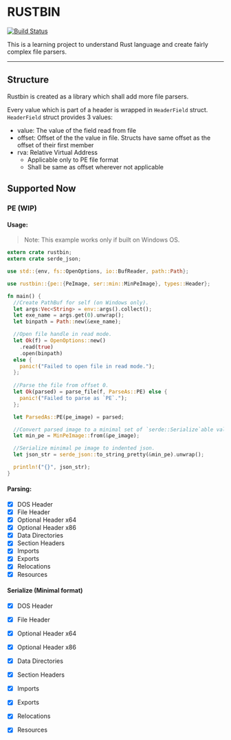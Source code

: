 # RUSTBIN

[![Build Status](https://github.com/sunilkr/rustbin/actions/workflows/build.yml/badge.svg?event=push)](https://github.com/sunilkr/rustbin/actions/workflows/build.yml)

This is a learning project to understand Rust language and create fairly complex file parsers.

---

## Structure

Rustbin is created as a library which shall add more file parsers.

Every value which is part of a header is wrapped in `HeaderField` struct. `HeaderField` struct provides 3 values:

- value: The value of the field read from file
- offset: Offset of the the value in file. Structs have same offset as the offset of their first member
- rva: Relative Virtual Address
  - Applicable only to PE file format
  - Shall be same as offset wherever not applicable

## Supported Now

### PE (WIP)

#### Usage:

>Note: This example works only if built on Windows OS.

```rust
extern crate rustbin;
extern crate serde_json;

use std::{env, fs::OpenOptions, io::BufReader, path::Path};

use rustbin::{pe::{PeImage, ser::min::MinPeImage}, types::Header};

fn main() {
  //Create PathBuf for self (on Windows only).
  let args:Vec<String> = env::args().collect();
  let exe_name = args.get(0).unwrap();
  let binpath = Path::new(&exe_name);

  //Open file handle in read mode.
  let Ok(f) = OpenOptions::new()
    .read(true)
    .open(binpath)
  else {
    panic!("Failed to open file in read mode.");
  };
  
  //Parse the file from offset 0.
  let Ok(parsed) = parse_file(f, ParseAs::PE) else {
    panic!("Failed to parse as `PE`.");
  };

  let ParsedAs::PE(pe_image) = parsed;

  //Convert parsed image to a minimal set of `serde::Serialize`able values without metadata.
  let min_pe = MinPeImage::from(&pe_image);

  //Serialize minimal pe image to indented json.
  let json_str = serde_json::to_string_pretty(&min_pe).unwrap();

  println!("{}", json_str);
}

```

#### Parsing:

- [x] DOS Header
- [x] File Header
- [x] Optional Header x64
- [x] Optional Header x86
- [x] Data Directories
- [x] Section Headers
- [x] Imports
- [x] Exports
- [x] Relocations
- [x] Resources

#### Serialize (Minimal format)

- [x] DOS Header
- [x] File Header
- [x] Optional Header x64
- [x] Optional Header x86
- [x] Data Directories
- [x] Section Headers
- [x] Imports
- [x] Exports
- [x] Relocations
- [x] Resources

